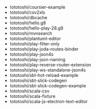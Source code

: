 - tototoshi/coursier-example
- tototoshi/csv2xls
- tototoshi/dbcache
- tototoshi/hello.g8
- tototoshi/hello-play-28.g8
- tototoshi/mvnsearch
- tototoshi/plantuml-editor
- tototoshi/play-filter-only
- tototoshi/play-joda-routes-binder
- tototoshi/play-json4s
- tototoshi/play-json-naming
- tototoshi/play-reverse-router-extension
- tototoshi/play-ws-standalone-json4s
- tototoshi/sbt-hot-reload-example
- tototoshi/sbt-slick-codegen
- tototoshi/sbt-slick-codegen-example
- tototoshi/scala-csv
- tototoshi/scala-fixture
- tototoshi/scala-js-electron-text-editor
